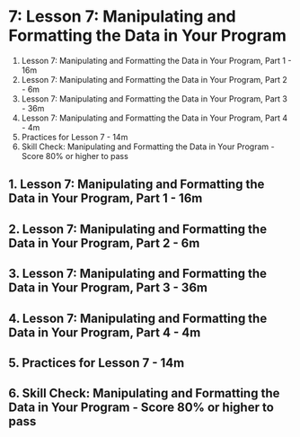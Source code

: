 # 7: Lesson 7: Manipulating and Formatting the Data in Your Program

1. Lesson 7: Manipulating and Formatting the Data in Your Program, Part 1 - 16m
2. Lesson 7: Manipulating and Formatting the Data in Your Program, Part 2 - 6m
3. Lesson 7: Manipulating and Formatting the Data in Your Program, Part 3 - 36m
4. Lesson 7: Manipulating and Formatting the Data in Your Program, Part 4 - 4m
5. Practices for Lesson 7 - 14m
6. Skill Check: Manipulating and Formatting the Data in Your Program - Score 80% or higher to pass


## 1. Lesson 7: Manipulating and Formatting the Data in Your Program, Part 1 - 16m
## 2. Lesson 7: Manipulating and Formatting the Data in Your Program, Part 2 - 6m
## 3. Lesson 7: Manipulating and Formatting the Data in Your Program, Part 3 - 36m
## 4. Lesson 7: Manipulating and Formatting the Data in Your Program, Part 4 - 4m
## 5. Practices for Lesson 7 - 14m
## 6. Skill Check: Manipulating and Formatting the Data in Your Program - Score 80% or higher to pass
